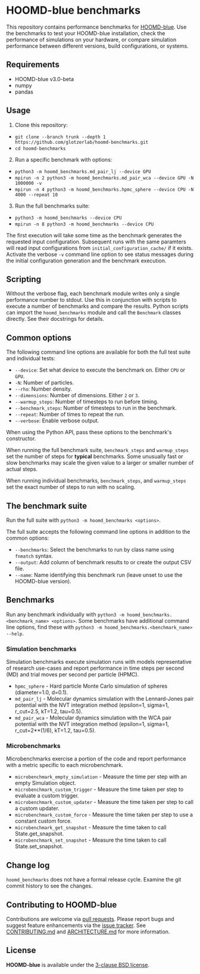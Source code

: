 # HOOMD-blue benchmarks

This repository contains performance benchmarks for [HOOMD-blue][hoomd]. Use the benchmarks to test
your HOOMD-blue installation, check the performance of simulations on your hardware, or compare
simulation performance between different versions, build configurations, or systems.

## Requirements

* HOOMD-blue v3.0-beta
* numpy
* pandas

## Usage

1. Clone this repository:
  * `git clone --branch trunk --depth 1 https://github.com/glotzerlab/hoomd-benchmarks.git`
  * `cd hoomd-benchmarks`
2. Run a specific benchmark with options:
  * `python3 -m hoomd_benchmarks.md_pair_lj --device GPU`
  * `mpirun -n 2 python3 -m hoomd_benchmarks.md_pair_wca --device GPU -N 1000000 -v`
  * `mpirun -n 4 python3 -m hoomd_benchmarks.hpmc_sphere --device CPU -N 4000 --repeat 10`
3. Run the full benchmarks suite:
  * `python3 -m hoomd_benchmarks --device CPU`
  * `mpirun -n 8 python3 -m hoomd_benchmarks --device CPU`

The first execution will take some time as the benchmark generates the requested input
configuration. Subsequent runs with the same paramters will read input configurations from
`initial_configuration_cache/` if it exists. Activate the verbose `-v` command line option to see
status messages during the initial configuration generation and the benchmark execution.

## Scripting

Without the verbose flag, each benchmark module writes only a single performance number to stdout.
Use this in conjunction with scripts to execute a number of benchmarks and compare the results.
Python scripts can import the `hoomd_benchmarks` module and call the `Benchmark` classes directly.
See their docstrings for details.

## Common options

The following command line options are available for both the full test suite and individual
tests:

* `--device`: Set what device to execute the benchmark on. Either `CPU` or `GPU`.
* `-N`: Number of particles.
* `--rho`: Number density.
* `--dimensions`: Number of dimensions. Either `2` or `3`.
* `--warmup_steps`: Number of timesteps to run before timing.
* `--benchmark_steps`: Number of timesteps to run in the benchmark.
* `--repeat`: Number of times to repeat the run.
* `--verbose`: Enable verbose output.

When using the Python API, pass these options to the benchmark's constructor.

When running the full benchmark suite, `benchmark_steps` and `warmup_steps` set the number of steps
for **typical** benchmarks. Some unusually fast or slow benchmarks may scale the given value to
a larger or smaller number of actual steps.

When running individual benchmarks, `benchmark_steps`, and `warmup_steps` set the exact number of
steps to run with no scaling.

## The benchmark suite

Run the full suite with `python3 -m hoomd_benchmarks <options>`.

The full suite accepts the following command line options in addition to the common options:

* `--benchmarks`: Select the benchmarks to run by class name using `fnmatch` syntax.
* `--output`: Add column of benchmark results to or create the output CSV file.
* `--name`: Name identifying this benchmark run (leave unset to use the HOOMD-blue version).

## Benchmarks

Run any benchmark individually with `python3 -m hoomd_benchmarks.<benchmark_name> <options>`.
Some benchmarks have additional command line options, find these with
`python3 -m hoomd_benchmarks.<benchmark_name> --help`.

### Simulation benchmarks

Simulation benchmarks execute simulation runs with models representative of research use-cases and
report performance in time steps per second (MD) and trial moves per second per particle (HPMC).

* `hpmc_sphere` - Hard particle Monte Carlo simulation of spheres (diameter=1.0, d=0.1).
* `md_pair_lj` - Molecular dynamics simulation with the Lennard-Jones pair potential with the NVT
  integration method (epsilon=1, sigma=1, r_cut=2.5, kT=1.2, tau=0.5).
* `md_pair_wca` - Molecular dynamics simulation with the WCA pair potential with the NVT
  integration method (epsilon=1, sigma=1, r_cut=2**(1/6), kT=1.2, tau=0.5).

### Microbenchmarks

Microbenchmarks exercise a portion of the code and report performance with a metric specific to each
microbenchmark.

* `microbenchmark_empty_simulation` - Measure the time per step with an empty Simulation object.
* `microbenchmark_custom_trigger` - Measure the time taken per step to evaluate a custom trigger.
* `microbenchmark_custom_updater` - Measure the time taken per step to call a custom updater.
* `microbenchmark_custom_force` - Measure the time taken per step to use a constant custom force.
* `microbenchmark_get_snapshot` - Measure the time taken to call State.get_snapshot.
* `microbenchmark_set_snapshot` - Measure the time taken to call State.set_snapshot.

## Change log

`hoomd_benchmarks` does not have a formal release cycle. Examine the git commit history to see the
changes.

## Contributing to HOOMD-blue

Contributions are welcome via [pull requests][pulls]. Please report bugs and suggest feature
enhancements via the [issue tracker][issues]. See [CONTRIBUTING.md](CONTRIBUTING.md) and
[ARCHITECTURE.md](ARCHITECTURE.md) for more information.

## License

**HOOMD-blue** is available under the [3-clause BSD license](LICENSE).

[pulls]: https://github.com/glotzerlab/hoomd-benchmarks/pulls
[issues]: https://github.com/glotzerlab/hoomd-benchmarks/issues
[hoomd]: http://glotzerlab.engin.umich.edu/hoomd-blue/
